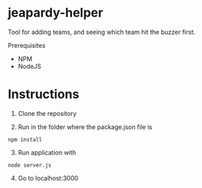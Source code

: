# jeapardy-helper
Tool for adding teams, and seeing which team hit the buzzer first.

Prerequisites
- NPM
- NodeJS


# Instructions 
1. Clone the repository

2. Run in the folder where the package.json file is 
```
npm install
```

3. Run application with
```
node server.js
```
4. Go to
localhost:3000
